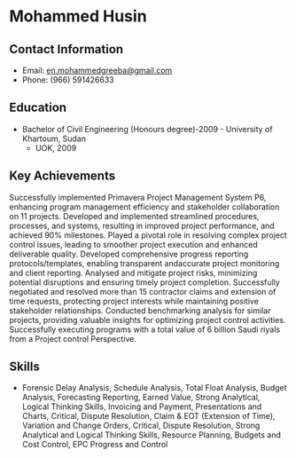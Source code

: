 # Mohammed Husin
## Contact Information
- Email: en.mohammedgreeba@gmail.com
- Phone: (966) 591426633

## Education
- Bachelor of Civil Engineering (Honours degree)-2009 - University of Khartoum, Sudan
  - UOK, 2009

## Key Achievements
Successfully implemented Primavera Project Management System P6, enhancing program
management efficiency and stakeholder collaboration on 11 projects.
Developed and implemented streamlined procedures, processes, and systems, resulting in
improved project performance, and achieved 90% milestones.
Played a pivotal role in resolving complex project control issues, leading to smoother project
execution and enhanced deliverable quality.
Developed comprehensive progress reporting protocols/templates, enabling transparent andaccurate project monitoring and client reporting.
Analysed and mitigate project risks, minimizing potential disruptions and ensuring timely
project completion.
Successfully negotiated and resolved more than 15 contractor claims and extension of time
requests, protecting project interests while maintaining positive stakeholder relationships.
Conducted benchmarking analysis for similar projects, providing valuable insights for
optimizing project control activities.
Successfully executing programs with a total value of 6 billion Saudi riyals from a Project control Perspective.

## Skills
- Forensic Delay Analysis, Schedule Analysis, Total Float Analysis, Budget Analysis, Forecasting
Reporting, Earned Value, Strong Analytical, Logical Thinking Skills, Invoicing and Payment,
Presentations and Charts, Critical, Dispute Resolution, Claim & EOT (Extension of Time),
Variation and Change Orders, Critical, Dispute Resolution, Strong Analytical and Logical
Thinking Skills, Resource Planning, Budgets and Cost Control, EPC Progress and Control


